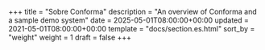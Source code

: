+++
title = "Sobre Conforma"
description = "An overview of Conforma and a sample demo system"
date = 2025-05-01T08:00:00+00:00
updated = 2021-05-01T08:00:00+00:00
template = "docs/section.es.html"
sort_by = "weight"
weight = 1
draft = false
+++
